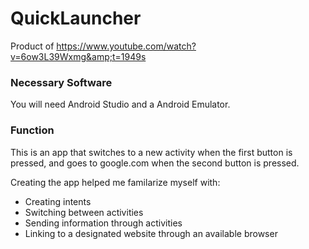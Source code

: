 # QuickLauncher
Product of https://www.youtube.com/watch?v=6ow3L39Wxmg&amp;t=1949s
### Necessary Software
You will need Android Studio and a Android Emulator.

### Function
This is an app that switches to a new activity when the first button is pressed, and goes to google.com when the second button is pressed.

Creating the app helped me familarize myself with:
- Creating intents
- Switching between activities
- Sending information through activities
- Linking to a designated website through an available browser
